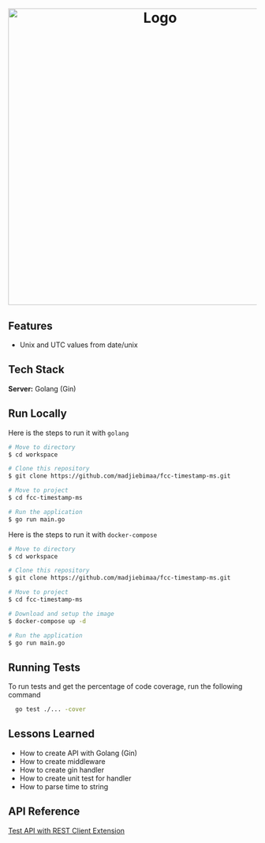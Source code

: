 <h1 align="center">
  <img src="https://i.ibb.co/YpvKyrK/Solution-1-Time-Stamp.png" alt="Logo" width="600">
</h1>

## Features

- Unix and UTC values from date/unix

## Tech Stack

**Server:** Golang (Gin)

## Run Locally

Here is the steps to run it with `golang`

```bash
# Move to directory
$ cd workspace

# Clone this repository
$ git clone https://github.com/madjiebimaa/fcc-timestamp-ms.git

# Move to project
$ cd fcc-timestamp-ms

# Run the application
$ go run main.go
```

Here is the steps to run it with `docker-compose`

```bash
# Move to directory
$ cd workspace

# Clone this repository
$ git clone https://github.com/madjiebimaa/fcc-timestamp-ms.git

# Move to project
$ cd fcc-timestamp-ms

# Download and setup the image
$ docker-compose up -d

# Run the application
$ go run main.go
```

## Running Tests

To run tests and get the percentage of code coverage, run the following command

```bash
  go test ./... -cover
```

## Lessons Learned

- How to create API with Golang (Gin)
- How to create middleware
- How to create gin handler
- How to create unit test for handler
- How to parse time to string

## API Reference

[Test API with REST Client Extension](https://github.com/madjiebimaa/fcc-timestamp-ms/tree/main/docs/apis)
